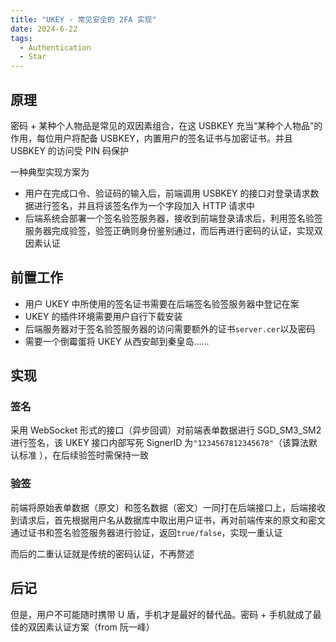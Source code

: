 ```yaml
---
title: "UKEY - 常见安全的 2FA 实现"
date: 2024-6-22
tags:
  - Authentication
  - Star
---
```


## 原理

密码 + 某种个人物品是常见的双因素组合，在这 USBKEY 充当“某种个人物品”的作用，每位用户将配备 USBKEY，内置用户的签名证书与加密证书。并且USBKEY 的访问受 PIN 码保护

一种典型实现方案为

- 用户在完成口令、验证码的输入后，前端调用 USBKEY 的接口对登录请求数据进行签名，并且将该签名作为一个字段加入 HTTP 请求中
- 后端系统会部署一个签名验签服务器，接收到前端登录请求后，利用签名验签服务器完成验签，验签正确则身份鉴别通过，而后再进行密码的认证，实现双因素认证

## 前置工作

- 用户 UKEY 中所使用的签名证书需要在后端签名验签服务器中登记在案
- UKEY 的插件环境需要用户自行下载安装
- 后端服务器对于签名验签服务器的访问需要额外的证书`server.cer`以及密码
- 需要一个倒霉蛋将 UKEY 从西安邮到秦皇岛......

## 实现

### 签名

采用 WebSocket 形式的接口（异步回调）对前端表单数据进行 SGD_SM3_SM2 进行签名，该 UKEY 接口内部写死 SignerID 为`"1234567812345678"`（该算法默认标准 ），在后续验签时需保持一致

### 验签

前端将原始表单数据（原文）和签名数据（密文）一同打在后端接口上，后端接收到请求后，首先根据用户名从数据库中取出用户证书，再对前端传来的原文和密文通过证书和签名验签服务器进行验证，返回`true/false`，实现一重认证

而后的二重认证就是传统的密码认证，不再赘述

## 后记

但是，用户不可能随时携带 U 盾，手机才是最好的替代品。密码 + 手机就成了最佳的双因素认证方案（from 阮一峰）





